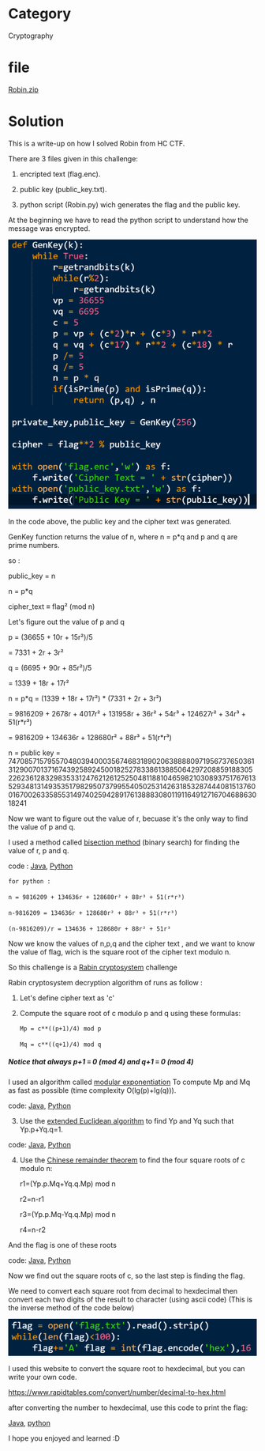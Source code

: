  # Category
Cryptography

# file
[Robin.zip](https://github.com/AyoubAref/CTF-writeups/blob/master/HC%20CTF/Robin.zip)

# Solution
This is a write-up on how I solved Robin from HC CTF.


There are 3 files given in this challenge:

1. encripted text (flag.enc).

2. public key (public_key.txt).

3. python script (Robin.py) wich generates the flag and the public key.


At the beginning we have to read the python script to understand how the message was encrypted.

![Image](code1.png "code")

In the code above, the public key and the cipher text was generated.

GenKey function returns the value of n, where n = p*q and p and q are prime numbers.

so :

public_key = n

n = p*q

cipher_text ≡ flag² (mod n)


Let's figure out the value of p and q

p = (36655 + 10r + 15r²)/5

= 7331 + 2r + 3r²
  

q = (6695 + 90r + 85r²)/5

= 1339 + 18r + 17r²
  

n = p*q
= (1339 + 18r + 17r²) * (7331 + 2r + 3r²)

= 9816209 + 2678r + 4017r² + 131958r + 36r² + 54r³ + 124627r² + 34r³ + 51(r*r³)

= 9816209 + 134636r + 128680r² + 88r³ + 51(r*r³)
  
n = public key = 7470857157955704803940003567468318902063888809719567376503613129007013716743925892450018252783386138850642972088591883052262361283298353312476212612525048118810465982103089375176761352934813149353517982950737995540502531426318532874440815137600167002633585531497402594289176138883080119116491271670468863018241


Now we want to figure out the value of r, becuase it's the only way to find the value of p and q.

I used a method called [bisection method](https://en.wikipedia.org/wiki/Bisection_method) (binary search) for finding the value of r, p and q.


code :
[Java](https://ideone.com/sMKy2X),
[Python](https://ideone.com/Xo3Vj3)

    for python :

	n = 9816209 + 134636r + 128680r² + 88r³ + 51(r*r³)

	n-9816209 = 134636r + 128680r² + 88r³ + 51(r*r³)

	(n-9816209)/r = 134636 + 128680r + 88r² + 51r³




Now we know the values of n,p,q and the cipher text , and we want to know the value of flag, wich is the square root of the cipher text modulo n.



So this challenge is a [Rabin cryptosystem](https://en.wikipedia.org/wiki/Rabin_cryptosystem) challenge 

Rabin cryptosystem decryption algorithm of runs as follow :

1. Let's define cipher text as 'c'

2. Compute the square root of c modulo p and q using these formulas:

       Mp = c**((p+1)/4) mod p
	
       Mq = c**((q+1)/4) mod q
	
	
##### Notice that always p+1 ≡ 0 (mod 4) and q+1 ≡ 0 (mod 4)

I used an algorithm called [modular exponentiation](https://en.wikipedia.org/wiki/Modular_exponentiation) To compute Mp and Mq as fast as possible (time complexity O(lg(p)+lg(q))).

code:
[Java](https://ideone.com/Aj5Abe),
[Python](https://ideone.com/Xr51sr)


3. Use the [extended Euclidean algorithm](https://en.wikipedia.org/wiki/Extended_Euclidean_algorithm) to find Yp and Yq such that Yp.p+Yq.q=1.


code: 
[Java](https://ideone.com/UXBVBz),
[Python](https://ideone.com/zvJ14c)

4. Use the [Chinese remainder theorem](https://en.wikipedia.org/wiki/Chinese_remainder_theorem) to find the four square roots of c modulo n:



	r1=(Yp.p.Mq+Yq.q.Mp) mod n
	
	r2=n-r1
	
	r3=(Yp.p.Mq-Yq.q.Mp) mod n
	
	r4=n-r2
	
And the flag is one of these roots

code:
[Java](https://ideone.com/4QJrrY),
[Python](https://ideone.com/wbZXAG)


Now we find out the square roots of c, so the last step is finding the flag.

We need to convert each square root from decimal to hexdecimal then convert each two digits of the result to character (using ascii code)
(This is the inverse method of the code below)

![Image](code2.png "code")

I used this website to convert the square root to hexdecimal, but you can write your own code.

https://www.rapidtables.com/convert/number/decimal-to-hex.html


after converting the number to hexdecimal, use this code to print the flag:

[Java](https://ideone.com/E3uGOU),
[python](https://ideone.com/tDHMIt)

I hope you enjoyed and learned :D

